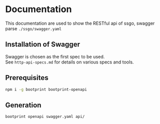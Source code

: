 # Documentation

This documentation are used to show the RESTful api of ssgo, swagger parse `./ssgo/swagger.yaml`

## Installation of Swagger
Swagger is chosen as the first spec to be used.  
See `http-api-specs.md` for details on various specs and tools.

## Prerequisites

```sh
npm i -g bootprint bootprint-openapi
```

## Generation

```sh
bootprint openapi swagger.yaml api/
```
